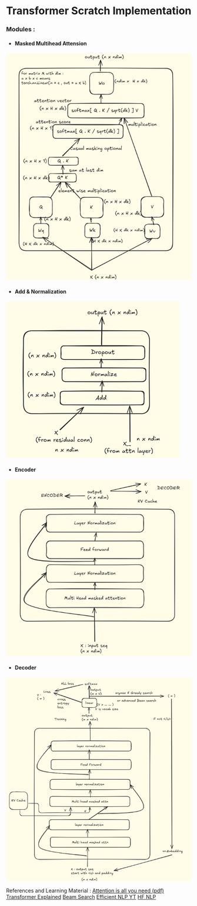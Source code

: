 # Transformer Scratch Implementation
###  Modules : 
- #### Masked Multihead Attension
![image](./src/masked_mutli_head_attn.png)
- #### Add & Normalization 
![image](./src/normal_layer.png)
- #### Encoder 
![image](./src/encoder.png)
- #### Decoder
![image](./src/decoder.png)


References and Learning Material :
[Attention is all you need (pdf)](./src/attension.pdf)
[Transformer Explained](https://jalammar.github.io/illustrated-transformer)
[Beam Search](https://towardsdatascience.com/foundations-of-nlp-explained-visually-beam-search-how-it-works-1586b9849a24)
[Efficient NLP YT](https://www.youtube.com/@EfficientNLP)
[HF NLP](https://huggingface.co/learn/nlp-course/chapter1/1)
